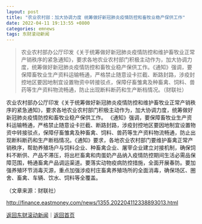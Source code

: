 ```yaml
---
layout: post
title: "农业农村部：加大协调力度 统筹做好新冠肺炎疫情防控和畜牧业稳产保供工作"
date: 2022-04-11 19:13:55 +0800
categories: emnews
tags: 东财滚动新闻
---
```

> 农业农村部办公厅印发《关于统筹做好新冠肺炎疫情防控和维护畜牧业正常产销秩序的紧急通知》，要求各地农业农村部门积极主动作为，加大协调力度，统筹做好新冠肺炎疫情防控和畜牧业稳产保供工作。《通知》强调，要保障畜牧业生产资料运输畅通，严格禁止随意设卡拦截、断路封路，涉疫封控地区要因地制宜设置物资中转接驳点，保障仔畜雏禽及种畜禽、饲料、兽药等生产资料物流畅通，防止出现断料断药和生产断档情况。（财联社）

<p>农业农村部办公厅印发《关于统筹做好新冠肺炎疫情防控和维护畜牧业正常产销秩序的紧急通知》，要求各地农业农村部门积极主动作为，加大协调力度，统筹做好新冠肺炎疫情防控和畜牧业稳产保供工作。 《通知》强调，要保障畜牧业生产资料运输畅通，严格禁止随意设卡拦截、断路封路，涉疫封控地区要因地制宜设置物资中转接驳点，保障仔畜雏禽及种畜禽、饲料、兽药等生产资料物流畅通，防止出现断料断药和生产断档情况。《通知》要求，各地农业农村部门要维护畜禽正常产销秩序，帮助养殖场户与饲料企业、种畜禽企业、屠宰企业建立对接机制，确保饲料不断供、产品不滞压，将出栏畜禽和肉蛋奶产品纳入疫情防控期间生活必需品保障范围，畅通畜禽产品调运渠道。要落实动物疫病防控措施，全面开展春防。要加强养殖环节消毒灭源，重点加强涉疫村庄畜禽养殖场所的全面消毒，确保场区、圈舍、畜禽、车辆、饮水、饲料等全覆盖。</p><p class="em_media">（文章来源：财联社）</p>

<http://finance.eastmoney.com/news/1355,202204112338893013.html>

[返回东财滚动新闻](//finews.withounder.com/emnews/)｜[返回首页](//finews.withounder.com/)